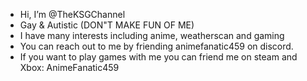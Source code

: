 - Hi, I’m @TheKSGChannel
- Gay & Autistic (DON"T MAKE FUN OF ME)
- I have many interests including anime, weatherscan and gaming
- You can reach out to me by friending animefanatic459 on discord.
- If you want to play games with me you can friend me on steam and Xbox: AnimeFanatic459

<!---
TheKSGChannel/TheKSGChannel is a ✨ special ✨ repository because its `README.md` (this file) appears on your GitHub profile.
You can click the Preview link to take a look at your changes.
--->
